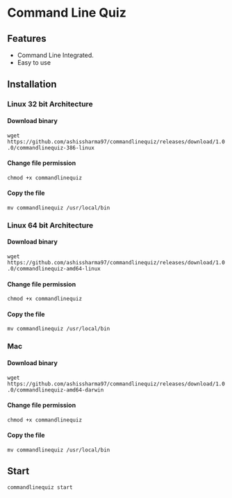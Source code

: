 
# Command Line Quiz

## Features
- Command Line Integrated.
- Easy to use

## Installation

### Linux 32 bit Architecture

#### Download binary

`wget https://github.com/ashissharma97/commandlinequiz/releases/download/1.0.0/commandlinequiz-386-linux`

#### Change file permission

`chmod +x commandlinequiz`

#### Copy the file

`mv commandlinequiz /usr/local/bin`

### Linux 64 bit Architecture

#### Download binary

`wget https://github.com/ashissharma97/commandlinequiz/releases/download/1.0.0/commandlinequiz-amd64-linux`

#### Change file permission

`chmod +x commandlinequiz`

#### Copy the file

`mv commandlinequiz /usr/local/bin`


### Mac

#### Download binary

`wget https://github.com/ashissharma97/commandlinequiz/releases/download/1.0.0/commandlinequiz-amd64-darwin`

#### Change file permission

`chmod +x commandlinequiz`

#### Copy the file

`mv commandlinequiz /usr/local/bin`

## Start

`commandlinequiz start`